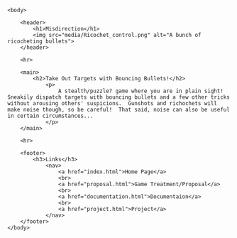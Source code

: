 <!DOCTYPE html>
<html>
    <head>
        <title>Misdirection Landing Page</title>
        <link rel="stylesheet" type="text/css" href="css/proj1style.css">
    </head>
    
    <body>
        
        <header>
            <h1>Misdirection</h1>
            <img src="media/Ricochet_control.png" alt="A bunch of ricocheting bullets">
        </header>
        
        <hr>
        
        <main>
            <h2>Take Out Targets with Bouncing Bullets!</h2>
                <p>
                    A stealth/puzzle? game where you are in plain sight!  Sneakily dispatch targets with bouncing bullets and a few other tricks without arousing others' suspicions.  Gunshots and richochets will make noise though, so be careful!  That said, noise can also be useful in certain circumstances...
                </p>
        </main>
        
        <hr>
        
        <footer>
            <h3>Links</h3>
                <nav>
                    <a href="index.html">Home Page</a>
                    <br>
                    <a href="proposal.html">Game Treatment/Proposal</a>
                    <br>
                    <a href="documentation.html">Documentaion</a>
                    <br>
                    <a href="project.html">Project</a>
                </nav>
        </footer>
    </body>
</html>
